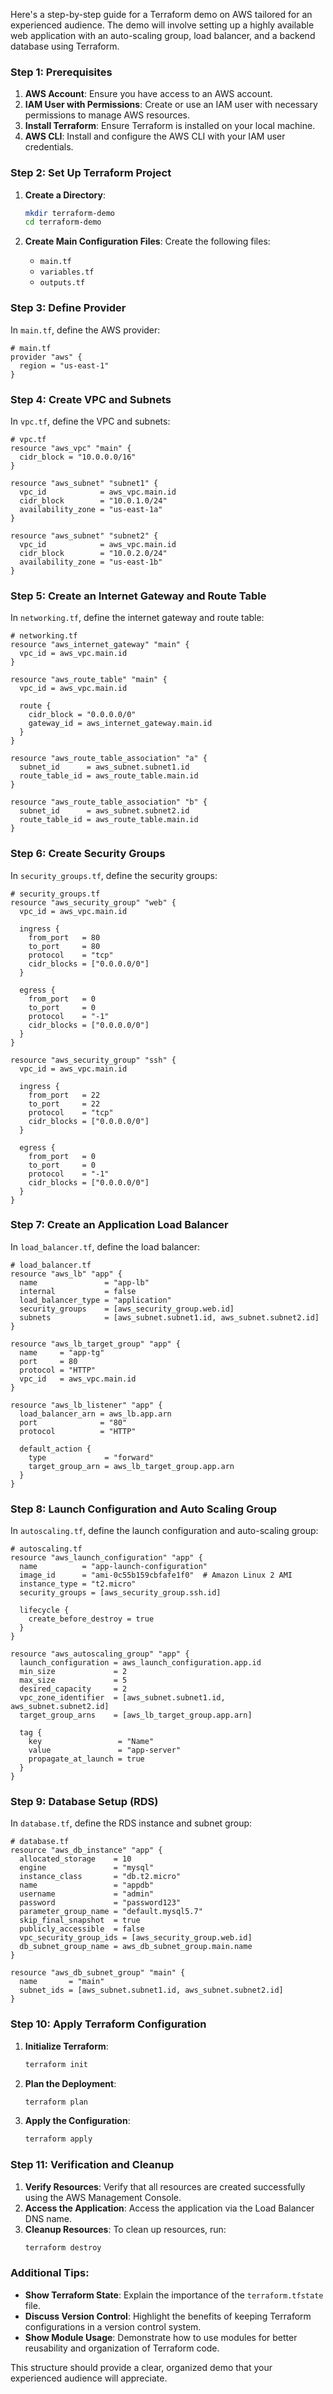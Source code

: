 Here's a step-by-step guide for a Terraform demo on AWS tailored for an experienced audience. The demo will involve setting up a highly available web application with an auto-scaling group, load balancer, and a backend database using Terraform.

### Step 1: Prerequisites
1. **AWS Account**: Ensure you have access to an AWS account.
2. **IAM User with Permissions**: Create or use an IAM user with necessary permissions to manage AWS resources.
3. **Install Terraform**: Ensure Terraform is installed on your local machine.
4. **AWS CLI**: Install and configure the AWS CLI with your IAM user credentials.

### Step 2: Set Up Terraform Project
1. **Create a Directory**:
   ```bash
   mkdir terraform-demo
   cd terraform-demo
   ```

2. **Create Main Configuration Files**:
   Create the following files:
   - `main.tf`
   - `variables.tf`
   - `outputs.tf`
   
### Step 3: Define Provider
In `main.tf`, define the AWS provider:
```hcl
# main.tf
provider "aws" {
  region = "us-east-1"
}
```

### Step 4: Create VPC and Subnets
In `vpc.tf`, define the VPC and subnets:
```hcl
# vpc.tf
resource "aws_vpc" "main" {
  cidr_block = "10.0.0.0/16"
}

resource "aws_subnet" "subnet1" {
  vpc_id            = aws_vpc.main.id
  cidr_block        = "10.0.1.0/24"
  availability_zone = "us-east-1a"
}

resource "aws_subnet" "subnet2" {
  vpc_id            = aws_vpc.main.id
  cidr_block        = "10.0.2.0/24"
  availability_zone = "us-east-1b"
}
```

### Step 5: Create an Internet Gateway and Route Table
In `networking.tf`, define the internet gateway and route table:
```hcl
# networking.tf
resource "aws_internet_gateway" "main" {
  vpc_id = aws_vpc.main.id
}

resource "aws_route_table" "main" {
  vpc_id = aws_vpc.main.id

  route {
    cidr_block = "0.0.0.0/0"
    gateway_id = aws_internet_gateway.main.id
  }
}

resource "aws_route_table_association" "a" {
  subnet_id      = aws_subnet.subnet1.id
  route_table_id = aws_route_table.main.id
}

resource "aws_route_table_association" "b" {
  subnet_id      = aws_subnet.subnet2.id
  route_table_id = aws_route_table.main.id
}
```

### Step 6: Create Security Groups
In `security_groups.tf`, define the security groups:
```hcl
# security_groups.tf
resource "aws_security_group" "web" {
  vpc_id = aws_vpc.main.id

  ingress {
    from_port   = 80
    to_port     = 80
    protocol    = "tcp"
    cidr_blocks = ["0.0.0.0/0"]
  }

  egress {
    from_port   = 0
    to_port     = 0
    protocol    = "-1"
    cidr_blocks = ["0.0.0.0/0"]
  }
}

resource "aws_security_group" "ssh" {
  vpc_id = aws_vpc.main.id

  ingress {
    from_port   = 22
    to_port     = 22
    protocol    = "tcp"
    cidr_blocks = ["0.0.0.0/0"]
  }

  egress {
    from_port   = 0
    to_port     = 0
    protocol    = "-1"
    cidr_blocks = ["0.0.0.0/0"]
  }
}
```

### Step 7: Create an Application Load Balancer
In `load_balancer.tf`, define the load balancer:
```hcl
# load_balancer.tf
resource "aws_lb" "app" {
  name               = "app-lb"
  internal           = false
  load_balancer_type = "application"
  security_groups    = [aws_security_group.web.id]
  subnets            = [aws_subnet.subnet1.id, aws_subnet.subnet2.id]
}

resource "aws_lb_target_group" "app" {
  name     = "app-tg"
  port     = 80
  protocol = "HTTP"
  vpc_id   = aws_vpc.main.id
}

resource "aws_lb_listener" "app" {
  load_balancer_arn = aws_lb.app.arn
  port              = "80"
  protocol          = "HTTP"

  default_action {
    type             = "forward"
    target_group_arn = aws_lb_target_group.app.arn
  }
}
```

### Step 8: Launch Configuration and Auto Scaling Group
In `autoscaling.tf`, define the launch configuration and auto-scaling group:
```hcl
# autoscaling.tf
resource "aws_launch_configuration" "app" {
  name          = "app-launch-configuration"
  image_id      = "ami-0c55b159cbfafe1f0"  # Amazon Linux 2 AMI
  instance_type = "t2.micro"
  security_groups = [aws_security_group.ssh.id]

  lifecycle {
    create_before_destroy = true
  }
}

resource "aws_autoscaling_group" "app" {
  launch_configuration = aws_launch_configuration.app.id
  min_size             = 2
  max_size             = 5
  desired_capacity     = 2
  vpc_zone_identifier  = [aws_subnet.subnet1.id, aws_subnet.subnet2.id]
  target_group_arns    = [aws_lb_target_group.app.arn]

  tag {
    key                 = "Name"
    value               = "app-server"
    propagate_at_launch = true
  }
}
```

### Step 9: Database Setup (RDS)
In `database.tf`, define the RDS instance and subnet group:
```hcl
# database.tf
resource "aws_db_instance" "app" {
  allocated_storage    = 10
  engine               = "mysql"
  instance_class       = "db.t2.micro"
  name                 = "appdb"
  username             = "admin"
  password             = "password123"
  parameter_group_name = "default.mysql5.7"
  skip_final_snapshot  = true
  publicly_accessible  = false
  vpc_security_group_ids = [aws_security_group.web.id]
  db_subnet_group_name = aws_db_subnet_group.main.name
}

resource "aws_db_subnet_group" "main" {
  name       = "main"
  subnet_ids = [aws_subnet.subnet1.id, aws_subnet.subnet2.id]
}
```

### Step 10: Apply Terraform Configuration
1. **Initialize Terraform**:
   ```bash
   terraform init
   ```

2. **Plan the Deployment**:
   ```bash
   terraform plan
   ```

3. **Apply the Configuration**:
   ```bash
   terraform apply
   ```

### Step 11: Verification and Cleanup
1. **Verify Resources**: Verify that all resources are created successfully using the AWS Management Console.
2. **Access the Application**: Access the application via the Load Balancer DNS name.
3. **Cleanup Resources**: To clean up resources, run:
   ```bash
   terraform destroy
   ```

### Additional Tips:
- **Show Terraform State**: Explain the importance of the `terraform.tfstate` file.
- **Discuss Version Control**: Highlight the benefits of keeping Terraform configurations in a version control system.
- **Show Module Usage**: Demonstrate how to use modules for better reusability and organization of Terraform code.

This structure should provide a clear, organized demo that your experienced audience will appreciate.
